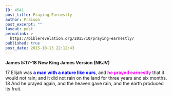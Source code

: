 ```yaml
---
ID: 4541
post_title: Praying Earnestly
author: Praison
post_excerpt: ""
layout: post
permalink: >
  https://biblerevelation.org/2015/10/praying-earnestly/
published: true
post_date: 2015-10-13 22:12:43
---
```

<strong>James 5:17-18</strong>
<strong> New King James Version (NKJV)</strong>

17 Elijah was <span style="color: #0000ff;"><strong>a man with a nature like ours</strong></span>, and <span style="color: #ff00ff;"><strong>he prayed earnestly</strong></span> that it would not rain; and it did not rain on the land for three years and six months. 18 And he prayed again, and the heaven gave rain, and the earth produced its fruit.